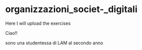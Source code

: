 # organizzazioni_societ-_digitali
Here I will upload  the exercises

Ciao!!

sono una studentessa di LAM al secondo anno
